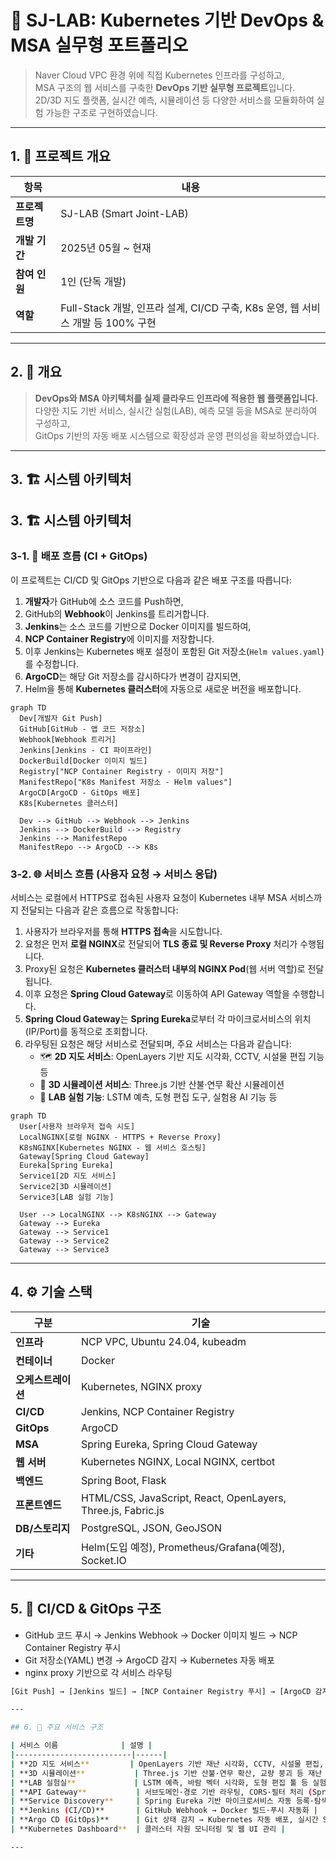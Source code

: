 # 🧪 SJ-LAB: Kubernetes 기반 DevOps & MSA 실무형 포트폴리오

> Naver Cloud VPC 환경 위에 직접 Kubernetes 인프라를 구성하고,  
> MSA 구조의 웹 서비스를 구축한 **DevOps 기반 실무형 프로젝트**입니다.  
> 2D/3D 지도 플랫폼, 실시간 예측, 시뮬레이션 등 다양한 서비스를 모듈화하여 실험 가능한 구조로 구현하였습니다.

---

## 1. 📌 프로젝트 개요

| 항목 | 내용 |
|------|------|
| **프로젝트명** | SJ-LAB (Smart Joint-LAB) |
| **개발 기간** | 2025년 05월 ~ 현재 |
| **참여 인원** | 1인 (단독 개발) |
| **역할** | Full-Stack 개발, 인프라 설계, CI/CD 구축, K8s 운영, 웹 서비스 개발 등 100% 구현 |

---

## 2. 🧩 개요

> **DevOps와 MSA 아키텍처를 실제 클라우드 인프라에 적용한 웹 플랫폼입니다.**  
> 다양한 지도 기반 서비스, 실시간 실험(LAB), 예측 모델 등을 MSA로 분리하여 구성하고,  
> GitOps 기반의 자동 배포 시스템으로 확장성과 운영 편의성을 확보하였습니다.

---

## 3. 🏗️ 시스템 아키텍처

## 3. 🏗️ 시스템 아키텍처

### 3-1. 🚀 배포 흐름 (CI + GitOps)

이 프로젝트는 CI/CD 및 GitOps 기반으로 다음과 같은 배포 구조를 따릅니다:

1. **개발자**가 GitHub에 소스 코드를 Push하면,
2. GitHub의 **Webhook**이 Jenkins를 트리거합니다.
3. **Jenkins**는 소스 코드를 기반으로 Docker 이미지를 빌드하여,
4. **NCP Container Registry**에 이미지를 저장합니다.
5. 이후 Jenkins는 Kubernetes 배포 설정이 포함된 Git 저장소(`Helm values.yaml`)를 수정합니다.
6. **ArgoCD**는 해당 Git 저장소를 감시하다가 변경이 감지되면,
7. Helm을 통해 **Kubernetes 클러스터**에 자동으로 새로운 버전을 배포합니다.

```mermaid
graph TD
  Dev[개발자 Git Push]
  GitHub[GitHub - 앱 코드 저장소]
  Webhook[Webhook 트리거]
  Jenkins[Jenkins - CI 파이프라인]
  DockerBuild[Docker 이미지 빌드]
  Registry["NCP Container Registry - 이미지 저장"]
  ManifestRepo["K8s Manifest 저장소 - Helm values"]
  ArgoCD[ArgoCD - GitOps 배포]
  K8s[Kubernetes 클러스터]

  Dev --> GitHub --> Webhook --> Jenkins
  Jenkins --> DockerBuild --> Registry
  Jenkins --> ManifestRepo
  ManifestRepo --> ArgoCD --> K8s
```

### 3-2. 🌐 서비스 흐름 (사용자 요청 → 서비스 응답)

서비스는 로컬에서 HTTPS로 접속된 사용자 요청이 Kubernetes 내부 MSA 서비스까지 전달되는 다음과 같은 흐름으로 작동합니다:

1. 사용자가 브라우저를 통해 **HTTPS 접속**을 시도합니다.
2. 요청은 먼저 **로컬 NGINX**로 전달되어 **TLS 종료 및 Reverse Proxy** 처리가 수행됩니다.
3. Proxy된 요청은 **Kubernetes 클러스터 내부의 NGINX Pod**(웹 서버 역할)로 전달됩니다.
4. 이후 요청은 **Spring Cloud Gateway**로 이동하여 API Gateway 역할을 수행합니다.
5. **Spring Cloud Gateway**는 **Spring Eureka**로부터 각 마이크로서비스의 위치(IP/Port)를 동적으로 조회합니다.
6. 라우팅된 요청은 해당 서비스로 전달되며, 주요 서비스는 다음과 같습니다:
   - 🗺️ **2D 지도 서비스**: OpenLayers 기반 지도 시각화, CCTV, 시설물 편집 기능 등
   - 🧊 **3D 시뮬레이션 서비스**: Three.js 기반 산불·연무 확산 시뮬레이션
   - 🧪 **LAB 실험 기능**: LSTM 예측, 도형 편집 도구, 실험용 AI 기능 등

```mermaid
graph TD
  User[사용자 브라우저 접속 시도]
  LocalNGINX[로컬 NGINX - HTTPS + Reverse Proxy]
  K8sNGINX[Kubernetes NGINX - 웹 서비스 호스팅]
  Gateway[Spring Cloud Gateway]
  Eureka[Spring Eureka]
  Service1[2D 지도 서비스]
  Service2[3D 시뮬레이션]
  Service3[LAB 실험 기능]

  User --> LocalNGINX --> K8sNGINX --> Gateway
  Gateway --> Eureka
  Gateway --> Service1
  Gateway --> Service2
  Gateway --> Service3
```
---

## 4. ⚙️ 기술 스택

| 구분             | 기술 |
|------------------|------|
| **인프라**       | NCP VPC, Ubuntu 24.04, kubeadm |
| **컨테이너**     | Docker |
| **오케스트레이션** | Kubernetes, NGINX proxy |
| **CI/CD**        | Jenkins, NCP Container Registry |
| **GitOps**       | ArgoCD |
| **MSA**          | Spring Eureka, Spring Cloud Gateway |
| **웹 서버**      | Kubernetes NGINX, Local NGINX, certbot |
| **백엔드**       | Spring Boot, Flask |
| **프론트엔드**   | HTML/CSS, JavaScript, React, OpenLayers, Three.js, Fabric.js |
| **DB/스토리지**  | PostgreSQL, JSON, GeoJSON |
| **기타**         | Helm(도입 예정), Prometheus/Grafana(예정), Socket.IO |

---

## 5. 🔄 CI/CD & GitOps 구조

- GitHub 코드 푸시 → Jenkins Webhook → Docker 이미지 빌드 → NCP Container Registry 푸시  
- Git 저장소(YAML) 변경 → ArgoCD 감지 → Kubernetes 자동 배포  
- nginx proxy 기반으로 각 서비스 라우팅

```bash
[Git Push] → [Jenkins 빌드] → [NCP Container Registry 푸시] → [ArgoCD 감지] → [K8s 자동 배포]

---

## 6. 📡 주요 서비스 구조

| 서비스 이름              | 설명 |
|--------------------------|------|
| **2D 지도 서비스**         | OpenLayers 기반 재난 시각화, CCTV, 시설물 편집, 신고 기능 등 |
| **3D 시뮬레이션**           | Three.js 기반 산불·연무 확산, 교량 붕괴 등 재난 시뮬레이션 |
| **LAB 실험실**             | LSTM 예측, 바람 벡터 시각화, 도형 편집 툴 등 실험 기능 |
| **API Gateway**           | 서브도메인·경로 기반 라우팅, CORS·필터 처리 (Spring Cloud Gateway) |
| **Service Discovery**     | Spring Eureka 기반 마이크로서비스 자동 등록·탐색 |
| **Jenkins (CI/CD)**       | GitHub Webhook → Docker 빌드·푸시 자동화 |
| **Argo CD (GitOps)**      | Git 상태 감지 → Kubernetes 자동 배포, 실시간 Sync·Rollback |
| **Kubernetes Dashboard**  | 클러스터 자원 모니터링 및 웹 UI 관리 |

---

